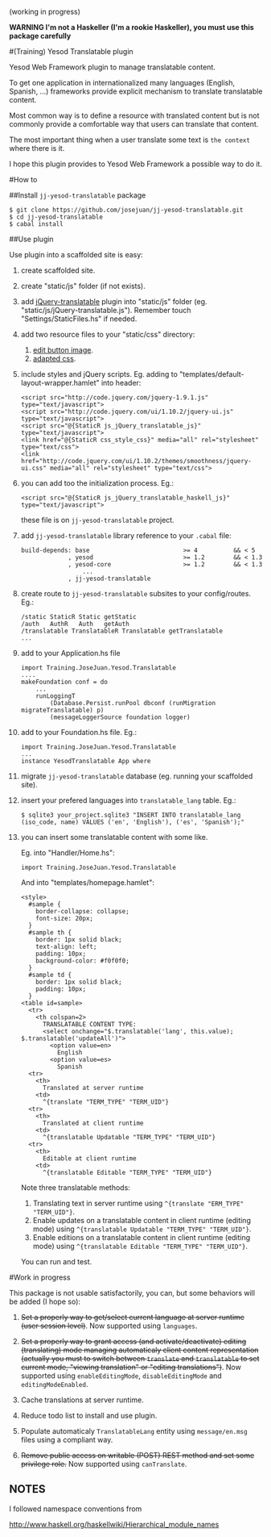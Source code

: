 (working in progress)

**WARNING I'm not a Haskeller (I'm a rookie Haskeller), you must use this package carefully**

#(Training) Yesod Translatable plugin

Yesod Web Framework plugin to manage translatable content.

To get one application in internationalized many languages (English, Spanish, ...) frameworks provide explicit mechanism to translate translatable content.

Most common way is to define a resource with translated content but is not commonly provide a comfortable way that users can translate that content.

The most important thing when a user translate some text is `the context` where there is it.

I hope this plugin provides to Yesod Web Framework a possible way to do it.

#How to

##Install `jj-yesod-translatable` package

    $ git clone https://github.com/josejuan/jj-yesod-translatable.git
    $ cd jj-yesod-translatable
    $ cabal install

##Use plugin

Use plugin into a scaffolded site is easy:

1.  create scaffolded site.

1.  create "static/js" folder (if not exists).

1.  add [jQuery-translatable](https://raw.github.com/josejuan/jQuery-translatable "jQuery-translatable") plugin into "static/js" folder (eg. "static/js/jQuery-translatable.js"). Remember touch "Settings/StaticFiles.hs" if needed.

1.  add two resource files to your "static/css" directory:
    1.  [edit button image](https://github.com/josejuan/jQuery-translatable/raw/master/css/edit.png "Edit button").
    1.  [adapted css](https://github.com/josejuan/jQuery-translatable/raw/master/css/style.css "Adapted css").

1.  include styles and jQuery scripts. Eg. adding to "templates/default-layout-wrapper.hamlet" into header:

        <script src="http://code.jquery.com/jquery-1.9.1.js" type="text/javascript">
        <script src="http://code.jquery.com/ui/1.10.2/jquery-ui.js" type="text/javascript">
        <script src="@{StaticR js_jQuery_translatable_js}" type="text/javascript">
        <link href="@{StaticR css_style_css}" media="all" rel="stylesheet" type="text/css">
        <link href="http://code.jquery.com/ui/1.10.2/themes/smoothness/jquery-ui.css" media="all" rel="stylesheet" type="text/css">

1.  you can add too the initialization process. Eg.:

        <script src="@{StaticR js_jQuery_translatable_haskell_js}" type="text/javascript">
    
    these file is on `jj-yesod-translatable` project.

1.  add `jj-yesod-translatable` library reference to your `.cabal` file:

        build-depends: base                          >= 4          && < 5
                     , yesod                         >= 1.2        && < 1.3
                     , yesod-core                    >= 1.2        && < 1.3
                         ...
                     , jj-yesod-translatable

1.  create route to `jj-yesod-translatable` subsites to your config/routes. Eg.:

        /static StaticR Static getStatic
        /auth   AuthR   Auth   getAuth
        /translatable TranslatableR Translatable getTranslatable
        ...

1.  add to your Application.hs file

        import Training.JoseJuan.Yesod.Translatable
        ....
        makeFoundation conf = do
            ...
            runLoggingT
                (Database.Persist.runPool dbconf (runMigration migrateTranslatable) p)
                (messageLoggerSource foundation logger)
    
1.  add to your Foundation.hs file. Eg.:

        import Training.JoseJuan.Yesod.Translatable
        ...
        instance YesodTranslatable App where

1.  migrate `jj-yesod-translatable` database (eg. running your scaffolded site).

1.  insert your prefered languages into `translatable_lang` table. Eg.:

        $ sqlite3 your_project.sqlite3 "INSERT INTO translatable_lang (iso_code, name) VALUES ('en', 'English'), ('es', 'Spanish');"

1.  you can insert some translatable content with some like.

    Eg. into "Handler/Home.hs":

        import Training.JoseJuan.Yesod.Translatable

    And into "templates/homepage.hamlet":

        <style>
          #sample {
            border-collapse: collapse;
            font-size: 20px;
          }
          #sample th {
            border: 1px solid black;
            text-align: left;
            padding: 10px;
            background-color: #f0f0f0;
          }
          #sample td {
            border: 1px solid black;
            padding: 10px;
          }
        <table id=sample>
          <tr>
            <th colspan=2>
              TRANSLATABLE CONTENT TYPE:
              <select onchange="$.translatable('lang', this.value); $.translatable('updateAll')">
                <option value=en>
                  English
                <option value=es>
                  Spanish
          <tr>
            <th>
              Translated at server runtime
            <td>
              ^{translate "TERM_TYPE" "TERM_UID"}
          <tr>
            <th>
              Translated at client runtime
            <td>
              ^{translatable Updatable "TERM_TYPE" "TERM_UID"}
          <tr>
            <th>
              Editable at client runtime
            <td>
              ^{translatable Editable "TERM_TYPE" "TERM_UID"}

    Note three translatable methods:
    
    1.  Translating text in server runtime using `^{translate "ERM_TYPE" "TERM_UID"}`.
    1.  Enable updates on a translatable content in client runtime (editing mode) using `^{translatable Updatable "TERM_TYPE" "TERM_UID"}`.
    1.  Enable editions on a translatable content in client runtime (editing mode) using `^{translatable Editable "TERM_TYPE" "TERM_UID"}`.

    You can run and test.

#Work in progress

This package is not usable satisfactorily, you can, but some behaviors will be added (I hope so):

1. <del>Set a properly way to get/select current language at server runtime (user session level)</del>. Now supported using `languages`.

1. <del>Set a properly way to grant access (and activate/deactivate) editing (translating) mode managing automaticaly client content representation (actually you must to switch between `translate` and `translatable` to set current mode, "viewing translation" or "editing translations")</del>. Now supported using `enableEditingMode`, `disableEditingMode` and `editingModeEnabled`.

1. Cache translations at server runtime.

1. Reduce todo list to install and use plugin.

1. Populate automaticaly `TranslatableLang` entity using `message/en.msg` files using a compliant way.

1. <del>Remove public access on writable (POST) REST method and set some privilege role.</del> Now supported using `canTranslate`.
    
NOTES
-----

I followed namespace conventions from

  http://www.haskell.org/haskellwiki/Hierarchical_module_names


